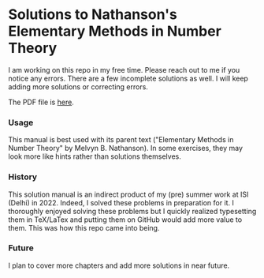 # Solutions to Nathanson's Elementary Methods in Number Theory

I am working on this repo in my free time. Please reach out to me if you notice any errors. There are a few incomplete solutions as well. I will keep adding more solutions or correcting errors.

The PDF file is [here](https://github.com/ronhuidrom/nathanson-number-theory-solutions/blob/main/NathansonSolutions.pdf).

### Usage

This manual is best used with its parent text ("Elementary Methods in Number Theory" by Melvyn B. Nathanson).  In some exercises, they may look more like hints rather than solutions themselves.

### History

This solution manual is an indirect product of my (pre) summer work at ISI (Delhi) in 2022. Indeed, I solved these problems in preparation for it. I thoroughly enjoyed solving these problems but I quickly realized typesetting them in TeX/LaTex and putting them on GitHub would add more value to them. This was how this repo came into being.

### Future

I plan to cover more chapters and add more solutions in near future.
